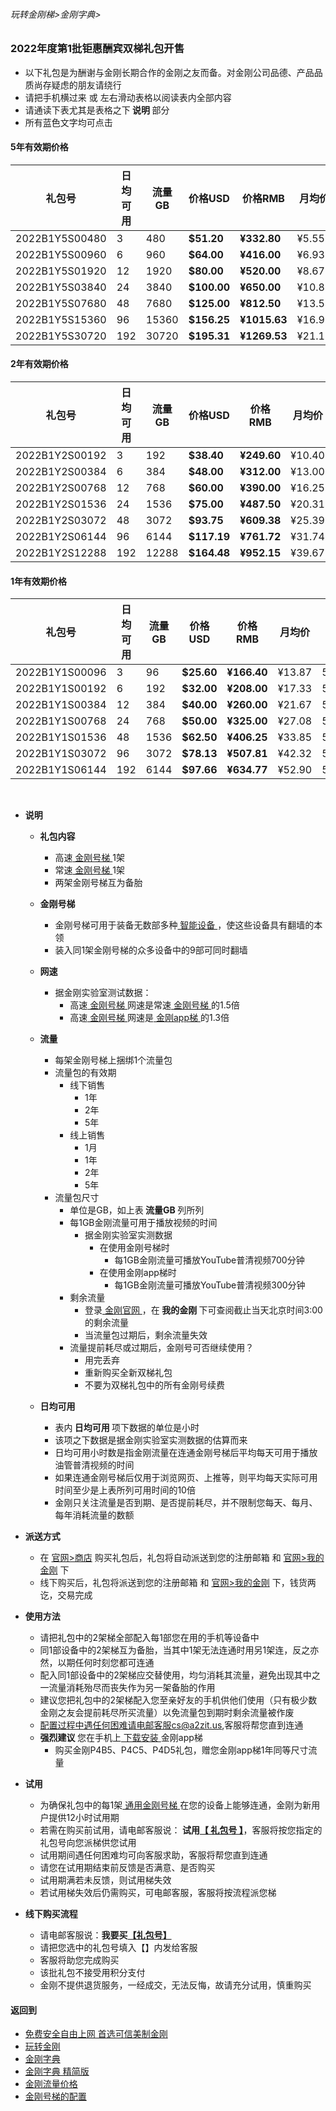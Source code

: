 ###### 玩转金刚梯>金刚字典>

### 2022年度第1批钜惠酬宾双梯礼包开售

- 以下礼包是为酬谢与金刚长期合作的金刚之友而备。对金刚公司品德、产品品质尚存疑虑的朋友请绕行
- 请把手机横过来 或 左右滑动表格以阅读表内全部内容
- 请通读下表尤其是表格之下<Strong> 说明 </Strong>部分
- 所有蓝色文字均可点击
#### 5年有效期价格
|礼包号|日均可用|流量GB|价格USD|价格RMB|月均价|限售|
|-|-|-|-|-|-|-|
| 2022B1Y5S00480 |3|480| <strong> $51.20| <strong> ¥332.80 |¥5.55|5000|
| 2022B1Y5S00960 |6|960| <strong> $64.00| <strong> ¥416.00 |¥6.93 | 5000 |
| 2022B1Y5S01920 |12|1920| <strong> $80.00| <strong> ¥520.00 |¥8.67 | 5000 |
| 2022B1Y5S03840 |24|3840| <strong> $100.00| <strong> ¥650.00 |¥10.83 | 5000 |
| 2022B1Y5S07680 |48|7680| <strong> $125.00| <strong> ¥812.50 |¥13.54 | 5000 |
| 2022B1Y5S15360 |96|15360| <strong> $156.25| <strong> ¥1015.63 |¥16.93 | 5000 |
| 2022B1Y5S30720 |192|30720| <strong> $195.31| <strong> ¥1269.53 |¥21.16 | 5000 |


#### 2年有效期价格
|礼包号|日均可用|流量GB|价格USD|价格RMB|月均价|限售|
|-|-|-|-|-|-|-|
| 2022B1Y2S00192 |3|192| <strong> $38.40| <strong> ¥249.60 |¥10.40 |5000|
| 2022B1Y2S00384 |6|384| <strong> $48.00| <strong> ¥312.00 |¥13.00 |5000|
| 2022B1Y2S00768 |12|768| <strong> $60.00| <strong> ¥390.00 |¥16.25 |5000|
| 2022B1Y2S01536 |24|1536| <strong> $75.00| <strong> ¥487.50 |¥20.31 |5000|
| 2022B1Y2S03072 |48|3072| <strong> $93.75| <strong> ¥609.38 |¥25.39 |5000|
| 2022B1Y2S06144 |96|6144| <strong> $117.19| <strong> ¥761.72 |¥31.74 |5000|
| 2022B1Y2S12288 |192|12288| <strong> $164.48| <strong> ¥952.15 |¥39.67 |5000|


#### 1年有效期价格
|礼包号|日均可用|流量GB|价格USD|价格RMB|月均价|限售|
|-|-|-|-|-|-|-|
| 2022B1Y1S00096 |3|96| <strong> $25.60| <strong> ¥166.40 | ¥13.87 | 5000 |
| 2022B1Y1S00192 |6|192| <strong> $32.00| <strong> ¥208.00 | ¥17.33 | 5000 |
| 2022B1Y1S00384 |12|384| <strong> $40.00| <strong> ¥260.00 | ¥21.67 | 5000 |
| 2022B1Y1S00768 |24|768| <strong> $50.00| <strong> ¥325.00 | ¥27.08 | 5000 |
| 2022B1Y1S01536 |48|1536| <strong> $62.50| <strong> ¥406.25 | ¥33.85 | 5000 |
| 2022B1Y1S03072 |96|3072| <strong> $78.13| <strong> ¥507.81 | ¥42.32 | 5000 |
| 2022B1Y1S06144 |192|6144| <strong> $97.66| <strong> ¥634.77 | ¥52.90 | 5000 |



<br>

- <Strong>说明</Strong>
  - <Strong> 礼包内容 </Strong>
    - 高速[ 金刚号梯 ](https://github.com/a2zitpro/web/blob/master/LadderFree/kkDictionary/KKLadderKKIDMultipurpose.md)1架
    - 常速[ 金刚号梯 ](https://github.com/a2zitpro/web/blob/master/LadderFree/kkDictionary/KKLadderKKIDMultipurpose.md)1架
    - 两架金刚号梯互为备胎

  - <Strong> 金刚号梯 </Strong>
    - 金刚号梯可用于装备无数部多种[ 智能设备 ](https://github.com/a2zitpro/web/blob/master/LadderFree/kkDictionary/KKLadderConfigration/KKLadderConfigration.md)，使这些设备具有翻墙的本领
    - 装入同1架金刚号梯的众多设备中的9部可同时翻墙

  - <Strong> 网速 </Strong>
    - 据金刚实验室测试数据：
      - 高速[ 金刚号梯 ](https://github.com/a2zitpro/web/blob/master/LadderFree/kkDictionary/KKLadderKKIDMultipurpose.md)网速是常速[ 金刚号梯 ](https://github.com/a2zitpro/web/blob/master/LadderFree/kkDictionary/KKLadderKKIDMultipurpose.md)的1.5倍
      - 高速[ 金刚号梯 ](https://github.com/a2zitpro/web/blob/master/LadderFree/kkDictionary/KKLadderKKIDMultipurpose.md)网速是[ 金刚app梯 ](https://github.com/a2zitpro/web/blob/master/LadderFree/kkDictionary/KKLadderAPP.md)的1.3倍

  - <Strong> 流量 </Strong>
    - 每架金刚号梯上捆绑1个流量包
    - 流量包的有效期
      - 线下销售
        - 1年
        - 2年
        - 5年
      - 线上销售
        - 1月
        - 1年
        - 2年
        - 5年
    - 流量包尺寸
      - 单位是GB，如上表<Strong> 流量GB </Strong >列所列
      - 每1GB金刚流量可用于播放视频的时间
        - 据金刚实验室实测数据
          - 在使用金刚号梯时
            - 每1GB金刚流量可播放YouTube普清视频700分钟
          - 在使用金刚app梯时
            - 每1GB金刚流量可播放YouTube普清视频300分钟
      - 剩余流量
        - 登录[ 金刚官网 ](https://www.atozitpro.net/zh/)，在<Strong> 我的金刚 </Strong>下可查阅截止当天北京时间3:00的剩余流量
        - 当流量包过期后，剩余流量失效
      - 流量提前耗尽或过期后，金刚号可否继续使用？
        - 用完丢弃
        - 重新购买全新双梯礼包
        - 不要为双梯礼包中的所有金刚号续费
  - <Strong> 日均可用 </Strong>
    - 表内<Strong> 日均可用 </Strong>项下数据的单位是小时
    - 该项之下数据是据金刚实验室实测数据的估算而来
    - 日均可用小时数是指金刚流量在连通金刚号梯后平均每天可用于播放油管普清视频的时间
    - 如果连通金刚号梯后仅用于浏览网页、上推等，则平均每天实际可用时间至少是上表所列可用时间的10倍
    - 金刚只关注流量是否到期、是否提前耗尽，并不限制您每天、每月、每年消耗流量的数额
  
- <Strong> 派送方式 </Strong>
    - 在 [官网>商店](https://www.atozitpro.net/zh/shop/) 购买礼包后，礼包将自动派送到您的注册邮箱 和 [官网>我的金刚](https://www.atozitpro.net/zh/my-account/) 下
    - 线下购买后，礼包将派送到您的注册邮箱 和 [官网>我的金刚](https://www.atozitpro.net/zh/my-account/) 下，钱货两讫，交易完成
     
- <Strong> 使用方法 </Strong>
  - 请把礼包中的2架梯全部配入每1部您在用的手机等设备中
  - 同1部设备中的2架梯互为备胎，当其中1架无法连通时用另1架连，反之亦然，以期任何时刻您都可连通
  - 配入同1部设备中的2架梯应交替使用，均匀消耗其流量，避免出现其中之一流量消耗殆尽而丧失作为另一架备胎的作用
  - 建议您把礼包中的2架梯配入您至亲好友的手机供他们使用（只有极少数金刚之友会提前耗尽所买流量）以免流量包到期时剩余流量被作废
  - 配置过程中遇任何困难请电邮客服cs@a2zit.us,客服将帮您直到连通
  - <Strong> 强烈建议 </Strong>您在手机上[ 下载安装 ](http://cutt.ly/xxqCMtF)金刚app梯
    - 购买金刚P4B5、P4C5、P4D5礼包，赠您金刚app梯1年同等尺寸流量

- <Strong> 试用 </Strong>
  - 为确保礼包中的每1架[ 通用金刚号梯 ](https://github.com/a2zitpro/web/blob/master/LadderFree/kkDictionary/KKLadderKKIDMultipurpose.md)在您的设备上能够连通，金刚为新用户提供12小时试用期
  - 若需在购买前试用，请电邮客服说：<Strong> 试用<ins>【 礼包号 】</ins></Strong>，客服将按您指定的礼包号向您派梯供您试用
  - 试用期间遇任何困难均可向客服求助，客服将帮您直到连通
  - 请您在试用期结束前反馈是否满意、是否购买
  - 试用期满若未反馈，则试用梯失效
  - 若试用梯失效后仍需购买，可电邮客服，客服将按流程派您梯

- <Strong> 线下购买流程 </Strong>
  - 请电邮客服说：<strong>我要买<ins>【礼包号】</ins></Strong>
  - 请把您选中的礼包号填入【】内发给客服
  - 客服将助您完成购买
  - 该批礼包不接受用积分支付
  - 金刚不提供退货服务，一经成交，无法反悔，故请充分试用，慎重购买


#### 返回到
- [免费安全自由上网 首选可信美制金刚](https://github.com/a2zitpro/web/blob/master/%E5%BE%80%E5%90%8E%E7%BF%BB.md)
- [玩转金刚](https://github.com/a2zitpro/web/blob/master/LadderFree/A.md)
- [金刚字典](https://github.com/a2zitpro/web/blob/master/LadderFree/kkDictionary/KKDictionary.md)
- [金刚字典 精简版](https://github.com/a2zitpro/web/blob/master/LadderFree/kkDictionary/KKDictionaryShortVersion.md)
- [金刚流量价格](https://github.com/a2zitpro/web/blob/master/LadderFree/kkDictionary/Price/KKDTPrice.md)
- [金刚号梯的配置](https://github.com/a2zitpro/web/blob/master/LadderFree/kkDictionary/KKLadderConfigration/KKLadderConfigration.md)
